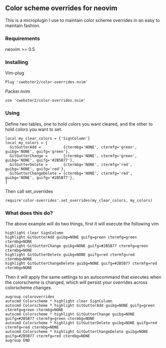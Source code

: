 ## Color scheme overrides for neovim

This is a microplugin I use to maintain color scheme overrides in an easy to maintain fashion.

### Requirements

neovim >= 0.5

### Installing

Vim-plug

    Plug 'cwebster2/color-overrides.nvim'


Packer.nvim

    use 'cwebster2/color-overrides.nvim'

### Using

Define two tables, one to hold colors you want cleared, and the other to hold colors you want to set.

```
local my_clear_colors = {'SignColumn'}
local my_colors = {
  GitGutterAdd =          {ctermbg='NONE', ctermfg='green', guibg='NONE', guifg='green'},
  GitGutterChange =       {ctermbg='NONE', ctermfg='green', guibg='NONE', guifg='#2B5B77'},
  GitGutterDelete =       {ctermbg='NONE', ctermfg='red',   guibg='NONE', guifg='red'},
  GitGutterChangeDelete = {ctermbg='NONE', ctermfg='red',   guibg='NONE', guifg='#2B5B77'},
}
```
Then call set_overrides

    require'color-overrides'.set_overrides(my_clear_colors, my_colors)

### What does this do?

The above example will do two things, first it will execute the following vim

```
highlight clear SignColumn
highlight GitGutterAdd guibg=NONE guifg=green ctermfg=green ctermbg=NONE
highlight GitGutterChange guibg=NONE guifg=#2B5B77 ctermfg=green ctermbg=NONE
highlight GitGutterDelete guibg=NONE guifg=red ctermfg=red ctermbg=NONE
highlight GitGutterChangeDelete guibg=NONE guifg=#2B5B77 ctermfg=red ctermbg=NONE
```
Then it will apply the same settings to an autocommand that executes when the colorscheme
is changed, which will persist your overrides across colorscheme changes.

```
augroup coloroverrides
autocmd Colorscheme * highlight clear SignColumn
autocmd Colorscheme * highlight GitGutterAdd guibg=NONE guifg=green ctermfg=green ctermbg=NONE
autocmd Colorscheme * highlight GitGutterChange guibg=NONE guifg=#2B5B77 ctermfg=green ctermbg=NONE
autocmd Colorscheme * highlight GitGutterDelete guibg=NONE guifg=red ctermfg=red ctermbg=NONE
autocmd Colorscheme * highlight GitGutterChangeDelete guibg=NONE guifg=#2B5B77 ctermfg=red ctermbg=NONE
augroup END
```
